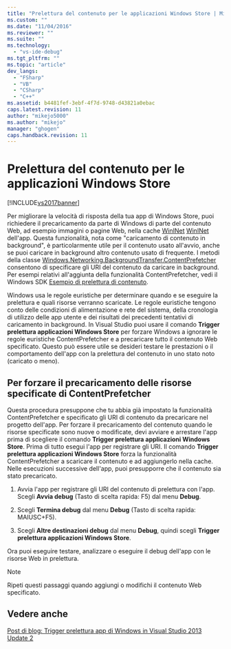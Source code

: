 ```yaml
---
title: "Prelettura del contenuto per le applicazioni Windows Store | Microsoft Docs"
ms.custom: ""
ms.date: "11/04/2016"
ms.reviewer: ""
ms.suite: ""
ms.technology: 
  - "vs-ide-debug"
ms.tgt_pltfrm: ""
ms.topic: "article"
dev_langs: 
  - "FSharp"
  - "VB"
  - "CSharp"
  - "C++"
ms.assetid: b4481fef-3ebf-4f7d-9748-d43821a0ebac
caps.latest.revision: 11
author: "mikejo5000"
ms.author: "mikejo"
manager: "ghogen"
caps.handback.revision: 11
---
```

# Prelettura del contenuto per le applicazioni Windows Store
[!INCLUDE[vs2017banner](../code-quality/includes/vs2017banner.md)]

Per migliorare la velocità di risposta della tua app di Windows Store, puoi richiedere il precaricamento da parte di Windows di parte del contenuto Web, ad esempio immagini o pagine Web, nella cache [WinINet](http://msdn.microsoft.com/it-it/0a06f2af-957a-4dff-a8cc-187370181b5c) [WinINet](http://msdn.microsoft.com/library/aa383630.aspx) dell'app. Questa funzionalità, nota come "caricamento di contenuto in background", è particolarmente utile per il contenuto usato all'avvio, anche se puoi caricare in background altro contenuto usato di frequente. I metodi della classe [Windows.Networking.BackgroundTransfer.ContentPrefetcher](http://msdn.microsoft.com/library/windows/apps/windows.networking.backgroundtransfer.contentprefetcher.aspx) consentono di specificare gli URI del contenuto da caricare in background. Per esempi relativi all'aggiunta della funzionalità ContentPrefetcher, vedi il Windows SDK [Esempio di prelettura di contenuto](http://code.msdn.microsoft.com/windowsapps/ContentPrefetcher-Sample-432c8309).  
  
 Windows usa le regole euristiche per determinare quando e se eseguire la prelettura e quali risorse verranno scaricate. Le regole euristiche tengono conto delle condizioni di alimentazione e rete del sistema, della cronologia di utilizzo delle app utente e dei risultati dei precedenti tentativi di caricamento in background. In Visual Studio puoi usare il comando **Trigger prelettura applicazioni Windows Store** per forzare Windows a ignorare le regole euristiche ContentPrefetcher e a precaricare tutto il contenuto Web specificato. Questo può essere utile se desideri testare le prestazioni o il comportamento dell'app con la prelettura del contenuto in uno stato noto \(caricato o meno\).  
  
## Per forzare il precaricamento delle risorse specificate di ContentPrefetcher  
 Questa procedura presuppone che tu abbia già impostato la funzionalità ContentPrefetcher e specificato gli URI di contenuto da precaricare nel progetto dell'app. Per forzare il precaricamento del contenuto quando le risorse specificate sono nuove o modificate, devi avviare e arrestare l'app prima di scegliere il comando **Trigger prelettura applicazioni Windows Store**. Prima di tutto esegui l'app per registrare gli URI. Il comando **Trigger prelettura applicazioni Windows Store** forza la funzionalità ContentPrefetcher a scaricare il contenuto e ad aggiungerlo nella cache. Nelle esecuzioni successive dell'app, puoi presupporre che il contenuto sia stato precaricato.  
  
1.  Avvia l'app per registrare gli URI del contenuto di prelettura con l'app. Scegli **Avvia debug**  \(Tasto di scelta rapida: F5\) dal menu **Debug**.  
  
2.  Scegli **Termina debug** dal menu **Debug** \(Tasto di scelta rapida: MAIUSC\+F5\).  
  
3.  Scegli **Altre destinazioni debug** dal menu **Debug**, quindi scegli **Trigger prelettura applicazioni Windows Store**.  
  
 Ora puoi eseguire testare, analizzare o eseguire il debug dell'app con le risorse Web in prelettura.  
  
> [!NOTE]
>  Ripeti questi passaggi quando aggiungi o modifichi il contenuto Web specificato.  
  
## Vedere anche  
 [Post di blog: Trigger prelettura app di Windows in Visual Studio 2013 Update 2](http://blogs.msdn.com/b/visualstudioalm/archive/2014/02/06/triggering-prefetch-for-windows-store-apps-in-visual-studio-2013-update-2.aspx)